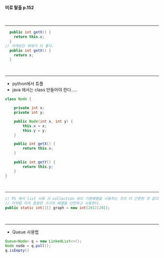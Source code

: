 #### 미로 탈출 p.152
<br><hr>

```java
  public int getX() {
    return this.x;
  }
// 아래보단 위에가 더 좋다. 
  public int getX() {
    return x;
  }
```

<br><hr>
+ python에서 튜플
+ java 에서는 class 만들어야 한다.....
```java
class Node {

    private int x;
    private int y;

    public Node(int x, int y) {
        this.x = x;
        this.y = y;
    }

    public int getX() {
        return this.x;
    }
    
    public int getY() {
        return this.y;
    }
}
```
<br><hr>

```java
// PS 에서 list 사용 시 collection 보다 기본배열을 사용하는 것이 더 간편한 것 같다.
// 이처럼 미리 충분한 크기의 배열을 선언하고 사용한다.
public static int[][] graph = new int[201][201];
```

<br><hr>

+ Queue 사용법
```Java
Queue<Node> q = new LinkedList<>();
Node node = q.poll();
q.isEmpty()
```